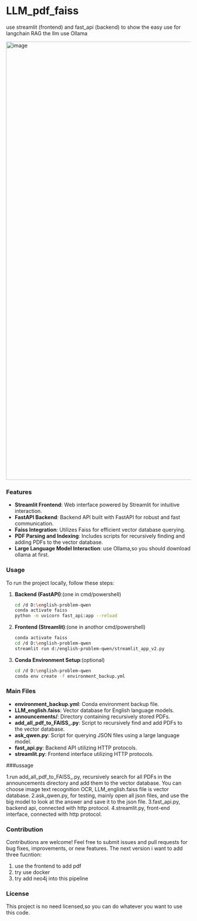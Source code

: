 # LLM_pdf_faiss
use streamlit (frontend) and fast_api (backend) to show the easy use for langchain RAG
the llm use Ollama

<img width="1194" alt="image" src="https://github.com/gw769/LLM_pdf_faiss/assets/61015990/66515c07-923c-4852-88c5-a2f1b4b68b3f">


### Features
- **Streamlit Frontend**: Web interface powered by Streamlit for intuitive interaction.
- **FastAPI Backend**: Backend API built with FastAPI for robust and fast communication.
- **Faiss Integration**: Utilizes Faiss for efficient vector database querying.
- **PDF Parsing and Indexing**: Includes scripts for recursively finding and adding PDFs to the vector database.
- **Large Language Model Interaction**: use Ollama,so you should download ollama at first.

### Usage
To run the project locally, follow these steps:

1. **Backend (FastAPI)**:(one in cmd/powershell)
   ```bash
   cd /d D:\english-problem-qwen
   conda activate faiss
   python -m uvicorn fast_api:app --reload
   ```

2. **Frontend (Streamlit)**:(one in anothor cmd/powershell)
   ```bash
   conda activate faiss
   cd /d D:\english-problem-qwen
   streamlit run d:/english-problem-qwen/streamlit_app_v2.py
   ```

3. **Conda Environment Setup**:(optional)
   ```bash
   cd /d D:\english-problem-qwen
   conda env create -f environment_backup.yml
   ```

### Main Files
- **environment_backup.yml**: Conda environment backup file.
- **LLM_english.faiss**: Vector database for English language models.
- **announcements/**: Directory containing recursively stored PDFs.
- **add_all_pdf_to_FAISS_.py**: Script to recursively find and add PDFs to the vector database.
- **ask_qwen.py**: Script for querying JSON files using a large language model.
- **fast_api.py**: Backend API utilizing HTTP protocols.
- **streamlit.py**: Frontend interface utilizing HTTP protocols.


###ussage

1.run add_all_pdf_to_FAISS_.py, recursively search for all PDFs in the announcements directory and add them to the vector database. You can choose image text recognition OCR, LLM_english.faiss file is vector database.
2.ask_qwen.py, for testing, mainly open all json files, and use the big model to look at the answer and save it to the json file.
3.fast_api.py, backend api, connected with http protocol.
4.streamlit.py, front-end interface, connected with http protocol.

### Contribution
Contributions are welcome! Feel free to submit issues and pull requests for bug fixes, improvements, or new features.
The next version i want to add three fucntion:
1. use the frontend to add pdf
2. try use docker
3. try add neo4j into this pipeline

### License
This project is no need licensed,so you can do whatever you want to use this code.

